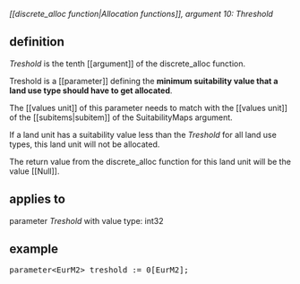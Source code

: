 *[[discrete_alloc function|Allocation functions]], argument 10: Threshold*

## definition

*Treshold* is the tenth [[argument]] of the discrete_alloc function.

Treshold is a [[parameter]] defining the **minimum suitability value that a land use type should have to get allocated**.

The [[values unit]] of this parameter needs to match with the [[values unit]] of the [[subitems|subitem]] of the SuitabilityMaps argument.

If a land unit has a suitability value less than the *Treshold* for all land use types, this land unit will not be allocated.

The return value from the discrete_alloc function for this land unit will be the value [[Null]].

## applies to

parameter  *Treshold* with value type: int32

## example

<pre>
parameter&lt;EurM2&gt; treshold := 0[EurM2];
</pre>